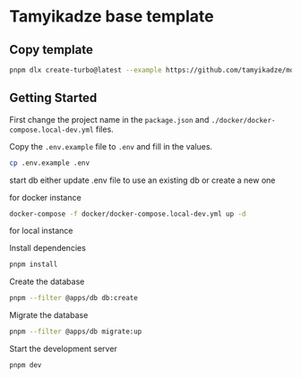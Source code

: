 # Tamyikadze base template

## Copy template

```bash
pnpm dlx create-turbo@latest --example https://github.com/tamyikadze/mono-kadze-repo.git
```


## Getting Started

First change the project name in the `package.json` and `./docker/docker-compose.local-dev.yml` files.


Copy the `.env.example` file to `.env` and fill in the values.

```bash
cp .env.example .env
```

start db
either update .env file to use an existing db or create a new one

for docker instance

```bash
docker-compose -f docker/docker-compose.local-dev.yml up -d
```

for local instance

Install dependencies

```bash
pnpm install
```

Create the database

```bash
pnpm --filter @apps/db db:create
```

Migrate the database

```bash
pnpm --filter @apps/db migrate:up
```

Start the development server

```bash
pnpm dev
```
